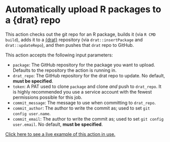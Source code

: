 # Automatically upload R packages to a {drat} repo

This action checks out the git repo for an R package, builds it (via `R CMD build`), adds it to a [{drat}](https://github.com/eddelbuettel/drat) repository (via `drat::insertPackage` and `drat::updateRepo`), and then pushes that `drat` repo to GitHub.

This action accepts the following input parameters:

+ `package`: The GitHub repository for the package you want to upload. Defaults to the repository the action is running in.
+ `drat_repo`: The GitHub repository for the drat repo to update. No default, **must be specified**.
+ `token`: A PAT used to clone `package` and clone _and_ push to `drat_repo`. It is highly recommended you use a service account with the fewest permissions possible for this job.
+ `commit_message`: The message to use when committing to `drat_repo`.
+ `commit_author`: The author to write the commit as; used to set `git config user.name`.
+ `commit_email`: The author to write the commit as; used to set `git config user.email`. No default, **must be specified**.

[Click here to see a live example of this action in use.](https://github.com/ropensci/terrainr/blob/main/.github/workflows/drat.yml)

